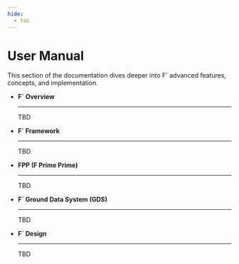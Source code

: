 ```yaml
---
hide:
  - toc
---
```


# User Manual

This section of the documentation dives deeper into F' advanced features, concepts, and implementation.


<div class="grid cards" markdown>

-   <span class="card-title">__F´ Overview__</span>

    ---

    TBD

    <!-- - [A More Complete Introduction to F´](overview/full-intro.md)
    - [A Brief Guide to the F´ Ground Data System](overview/gds-introduction.md)
    - [F´ Development Process](overview/development-practice.md)
    - [A Tour of the Source Tree](overview/source-tree.md)
    - [Projects and Deployments](overview/proj-dep.md)
    - [Core Constructs: Ports, Components, and Topologies](overview/port-comp-top.md)
    - [Data Types and Data Structures: Primitive Types, Enums, Arrays, and Serializables](overview/enum-arr-ser.md)
    - [Data Constructs: Commands, Events, Channels, and Parameters](overview/cmd-evt-chn-prm.md)
    - [Unit Testing F´ Components](overview/unit-testing.md) -->

-   <span class="card-title">__F´ Framework__</span>

    ---

    TBD

    <!-- - [Configuring F´](framework/configuring-fprime.md)
    - [F´ Implementation Classes](framework/implementation.md)
    - [Constructing the F´ Topology](framework/building-topology.md)
    - [Asserts in F´](framework/assert.md)
    - [F´ On Baremetal and Multi-Core Systems](framework/baremetal-multicore.md)
    - [Application, Manager, Driver Pattern](framework/app-man-drv.md)
    - [Ground Interface](framework/ground-interface.md)
    - [Dynamic Memory and Buffer Management](framework/dynamic-memory.md)
    - [A Quick Look at the Hub Pattern](framework/hub-pattern.md)
    - [settings.ini: Build Settings Configuration](framework/settings.md) -->
    

-   <span class="card-title">__FPP (F Prime Prime)__</span>

    ---

    TBD

    <!-- [:octicons-arrow-right-24: FPP User Guide](https://nasa.github.io/fpp/fpp-users-guide.html) -->

-   <span class="card-title">__F´ Ground Data System (GDS)__</span>

    ---

    TBD

    <!-- - [The Discerning User's Guide to the F´ GDS CLI](gds/gds-cli.md)
    - [The GDS Dashboard](gds/gds-custom-dashboards.md)
    - [GDS Dashboard Reference](gds/gds-dashboard-reference.md)
    - [Integration Test API](gds/user_guide.md)
    - [Sequencing in F´](gds/seqgen.md) -->

-   <span class="card-title">__F´ Design__</span>

    ---

    TBD

    <!-- - [F´ Software Architecture](design/fprime-architecture.md)
    - [Numerical Types Design](design/numerical-types.md)
    - [Communication Adapter Interface](design/communication-adapter-interface.md)
    - [Package Implementations](design/package-implementations.md)
    - [FPP JSON Dictionary Specification](design/fpp-json-dict.md)
    - [Rate Groups and Timeliness](design/rate-group.md) -->

</div>